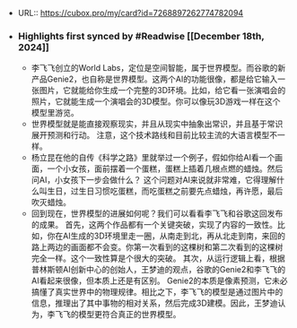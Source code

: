 - URL:: https://cubox.pro/my/card?id=7268897262774782094
- ### Highlights first synced by #Readwise [[December 18th, 2024]]
    - 李飞飞创立的World Labs，定位是空间智能，属于世界模型。而谷歌的新产品Genie2，也自称是世界模型。这两个AI的功能很像，都是给它输入一张图片，它就能给你生成一个完整的3D环境。比如，给它看一张演唱会的照片，它就能生成一个演唱会的3D模型。你可以像玩3D游戏一样在这个模型里游览。
    - 世界模型就是能直接观察现实，并且从现实中抽象出常识，并且基于常识展开预测和行动。
      注意，这个技术路线和目前比较主流的大语言模型不一样。
    - 杨立昆在他的自传《科学之路》里就举过一个例子，假如你给AI看一个画面，一个小女孩，面前摆着一个蛋糕，蛋糕上插着几根点燃的蜡烛。然后问AI，小女孩下一步会做什么？
      这个问题对AI来说就非常难，它得理解什么叫生日，过生日习惯吃蛋糕，而吃蛋糕之前要先点蜡烛，再许愿，最后吹灭蜡烛。
    - 回到现在，世界模型的进展如何呢？我们可以看看李飞飞和谷歌这回发布的成果。
      首先，这两个作品都有一个关键突破，实现了内容的一致性。比如，你在AI生成的3D环境里走一圈，从南走到北，再从北走到南，来回的路上两边的画面都不会变。你第一次看到的这棵树和第二次看到的这棵树完全一样。这个一致性算是个很大的突破。
      其次，从运行逻辑上看，根据普林斯顿AI创新中心的创始人，王梦迪的观点，谷歌的Genie2和李飞飞的AI看起来很像，但本质上还是有区别。
      Genie2的本质是像素预测，它未必搞懂了真实世界中的物理规律。相比之下，李飞飞的模型是通过图片中的信息，推理出了其中事物的相对关系，然后完成3D建模。因此，王梦迪认为，李飞飞的模型更符合真正的世界模型。
